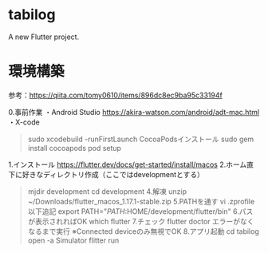 # tabilog

A new Flutter project.

# 環境構築

参考：https://qiita.com/tomy0610/items/896dc8ec9ba95c33194f

0.事前作業
・Android Studio
https://akira-watson.com/android/adt-mac.html
・X-code
>sudo xcodebuild -runFirstLaunch
CocoaPodsインストール
>sudo gem install cocoapods
>pod setup

1.インストール
https://flutter.dev/docs/get-started/install/macos
2.ホーム直下に好きなディレクトリ作成（ここではdevelopmentとする）
>mjdir development
>cd development
4.解凍
>unzip ~/Downloads/flutter_macos_1.17.1-stable.zip
5.PATHを通す
>vi .zprofile
以下追記
>export PATH="$PATH:$HOME/development/flutter/bin"
6.パスが表示されればOK
>which flutter
7.チェック
>flutter doctor
エラーがなくなるまで実行
※Connected deviceのみ無視でOK
8.アプリ起動
>cd tabilog
>open -a Simulator
>flitter run
